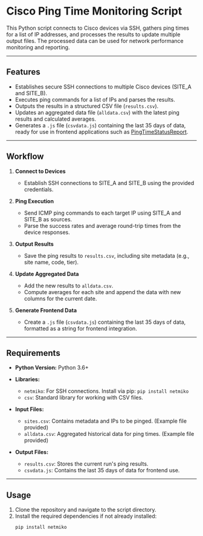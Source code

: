 # **Cisco Ping Time Monitoring Script**

This Python script connects to Cisco devices via SSH, gathers ping times for a list of IP addresses, and processes the results to update multiple output files. The processed data can be used for network performance monitoring and reporting.

---

## **Features**
- Establishes secure SSH connections to multiple Cisco devices (SITE_A and SITE_B).
- Executes ping commands for a list of IPs and parses the results.
- Outputs the results in a structured CSV file (`results.csv`).
- Updates an aggregated data file (`alldata.csv`) with the latest ping results and calculated averages.
- Generates a `.js` file (`csvdata.js`) containing the last 35 days of data, ready for use in frontend applications such as [PingTimeStatusReport](https://github.com/cadencejames/PingTimeStatusReport).

---

## **Workflow**
1. **Connect to Devices**  
   - Establish SSH connections to SITE_A and SITE_B using the provided credentials.
   
2. **Ping Execution**  
   - Send ICMP ping commands to each target IP using SITE_A and SITE_B as sources.  
   - Parse the success rates and average round-trip times from the device responses.
   
3. **Output Results**  
   - Save the ping results to `results.csv`, including site metadata (e.g., site name, code, tier).
   
4. **Update Aggregated Data**  
   - Add the new results to `alldata.csv`.  
   - Compute averages for each site and append the data with new columns for the current date.
   
5. **Generate Frontend Data**  
   - Create a `.js` file (`csvdata.js`) containing the last 35 days of data, formatted as a string for frontend integration.

---

## **Requirements**
- **Python Version:** Python 3.6+
- **Libraries:**  
  - `netmiko`: For SSH connections. Install via pip: `pip install netmiko`
  - `csv`: Standard library for working with CSV files.
  
- **Input Files:**  
  - `sites.csv`: Contains metadata and IPs to be pinged. (Example file provided)  
  - `alldata.csv`: Aggregated historical data for ping times. (Example file provided)  

- **Output Files:**  
  - `results.csv`: Stores the current run's ping results.  
  - `csvdata.js`: Contains the last 35 days of data for frontend use.

---

## **Usage**
1. Clone the repository and navigate to the script directory.
2. Install the required dependencies if not already installed:
   ```bash
   pip install netmiko
   ```
